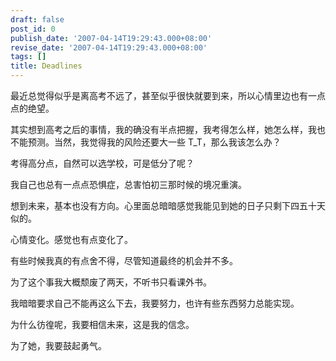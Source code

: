 ```yaml
---
draft: false
post_id: 0
publish_date: '2007-04-14T19:29:43.000+08:00'
revise_date: '2007-04-14T19:29:43.000+08:00'
tags: []
title: Deadlines
---
```


最近总觉得似乎是离高考不远了，甚至似乎很快就要到来，所以心情里边也有一点点的绝望。

其实想到高考之后的事情，我的确没有半点把握，我考得怎么样，她怎么样，我也不能预测。当然，我觉得我的风险还要大一些 T_T，那么我该怎么办？

考得高分点，自然可以选学校，可是低分了呢？

我自己也总有一点点恐惧症，总害怕初三那时候的境况重演。

想到未来，基本也没有方向。心里面总暗暗感觉我能见到她的日子只剩下四五十天似的。

心情变化。感觉也有点变化了。

有些时候我真的有点舍不得，尽管知道最终的机会并不多。

为了这个事我大概颓废了两天，不听书只看课外书。

我暗暗要求自己不能再这么下去，我要努力，也许有些东西努力总能实现。

为什么彷徨呢，我要相信未来，这是我的信念。

为了她，我要鼓起勇气。
